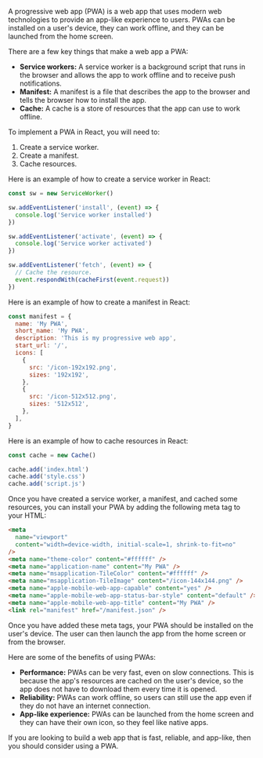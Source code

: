 A progressive web app (PWA) is a web app that uses modern web technologies to provide an app-like experience to users. PWAs can be installed on a user's device, they can work offline, and they can be launched from the home screen.

There are a few key things that make a web app a PWA:

- **Service workers:** A service worker is a background script that runs in the browser and allows the app to work offline and to receive push notifications.
- **Manifest:** A manifest is a file that describes the app to the browser and tells the browser how to install the app.
- **Cache:** A cache is a store of resources that the app can use to work offline.

To implement a PWA in React, you will need to:

1. Create a service worker.
2. Create a manifest.
3. Cache resources.

Here is an example of how to create a service worker in React:

```js
const sw = new ServiceWorker()

sw.addEventListener('install', (event) => {
  console.log('Service worker installed')
})

sw.addEventListener('activate', (event) => {
  console.log('Service worker activated')
})

sw.addEventListener('fetch', (event) => {
  // Cache the resource.
  event.respondWith(cacheFirst(event.request))
})
```

Here is an example of how to create a manifest in React:

```js
const manifest = {
  name: 'My PWA',
  short_name: 'My PWA',
  description: 'This is my progressive web app',
  start_url: '/',
  icons: [
    {
      src: '/icon-192x192.png',
      sizes: '192x192',
    },
    {
      src: '/icon-512x512.png',
      sizes: '512x512',
    },
  ],
}
```

Here is an example of how to cache resources in React:

```js
const cache = new Cache()

cache.add('index.html')
cache.add('style.css')
cache.add('script.js')
```

Once you have created a service worker, a manifest, and cached some resources, you can install your PWA by adding the following meta tag to your HTML:

```html
<meta
  name="viewport"
  content="width=device-width, initial-scale=1, shrink-to-fit=no"
/>
<meta name="theme-color" content="#ffffff" />
<meta name="application-name" content="My PWA" />
<meta name="msapplication-TileColor" content="#ffffff" />
<meta name="msapplication-TileImage" content="/icon-144x144.png" />
<meta name="apple-mobile-web-app-capable" content="yes" />
<meta name="apple-mobile-web-app-status-bar-style" content="default" />
<meta name="apple-mobile-web-app-title" content="My PWA" />
<link rel="manifest" href="/manifest.json" />
```

Once you have added these meta tags, your PWA should be installed on the user's device. The user can then launch the app from the home screen or from the browser.

Here are some of the benefits of using PWAs:

- **Performance:** PWAs can be very fast, even on slow connections. This is because the app's resources are cached on the user's device, so the app does not have to download them every time it is opened.
- **Reliability:** PWAs can work offline, so users can still use the app even if they do not have an internet connection.
- **App-like experience:** PWAs can be launched from the home screen and they can have their own icon, so they feel like native apps.

If you are looking to build a web app that is fast, reliable, and app-like, then you should consider using a PWA.
